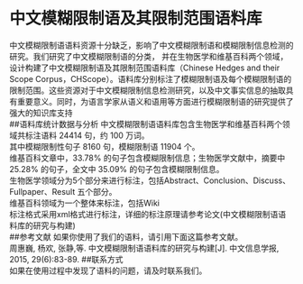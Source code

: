 # 中文模糊限制语及其限制范围语料库
中文模糊限制语语料资源十分缺乏，影响了中文模糊限制语和模糊限制信息检测的研究。我们研究了中文模糊限制语的分类，
并在生物医学和维基百科两个领域，设计构建了中文模糊限制语及其限制范围语料库（Chinese Hedges and their Scope Corpus，CHScope）。语料库分别标注了模糊限制语及每个模糊限制语的限制范围。这些资源对于中文模糊限制信息检测研究，以及中文事实信息的抽取具有重要意义。同时，为语言学家从语义和语用等方面进行模糊限制语的研究提供了强大的知识库支持<br>
##语料库统计数据与分析
中文模糊限制语语料库包含生物医学和维基百科两个领域共标注语料 24414 句，约 100 万词。  
其中模糊限制性句子 8160 句，模糊限制语 11904 个。  
维基百科文章中，33.78% 的句子包含模糊限制信息；生物医学文献中，摘要中25.28% 的句子，全文中 35.09% 的句子包含模糊限制信息。<br>
生物医学领域分为5个部分来进行标注，包括Abstract、Conclusion、Discuss、Fullpaper、Result 五个部分。<br>
维基百科领域为一个整体来标注，包括Wiki<br>标注格式采用xml格式进行标注，详细的标注原理请参考论文(中文模糊限制语语料库的研究与构建)<br>
##参考文献
如果你使用了我们的语料，请引用下面这篇参考文献。<br>
周惠巍, 杨欢, 张静,等. 中文模糊限制语语料库的研究与构建[J]. 中文信息学报, 2015, 29(6):83-89.
##联系方式  
如果在使用过程中发现了语料的问题，请及时联系我们。
